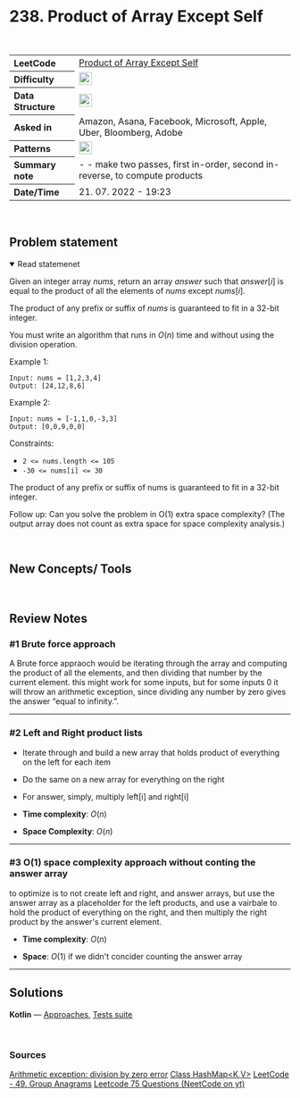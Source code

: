 # 238. Product of Array Except Self

<br>

<table style="text-align: left;">
  <tr>
    <th>LeetCode</th>
    <td><a href="https://leetcode.com/problems/product-of-array-except-self/" target="_blank">Product of Array Except Self</a></td>
  </tr>
  <tr>
    <th>Difficulty</th>
    <td>
    <img src="https://img.shields.io/badge/Medium-ef6c00.svg" height="23"/>
    </td>
  </tr>
  <tr>
    <th>Data Structure</th>
    <td>
    <img src="https://img.shields.io/badge/Arrays-333333.svg" height="23"/>
    </td>
  </tr>
  <tr>
    <th>Asked in</th>
    <td>
    Amazon, Asana, Facebook, Microsoft, Apple, Uber, Bloomberg, Adobe
    </td>
  </tr>
  <tr>
    <th>Patterns</th>
    <td>
      <img src="https://img.shields.io/badge/Left-Right-69314C.svg" height="23"/>
    </td>
  </tr>

  <tr>
    <th>Summary note</th>
    <td>
    - 
    - make two passes, first in-order, second in-reverse, to compute products
    </td>
  </tr>
  
  <tr>
    <th>Date/Time</th>
    <td>
      21. 07. 2022 - 19:23
    </td>
  </tr>


</table>


<br>

## Problem statement
<details open>
   <summary>Read statemenet</summary>

Given an integer array $nums$, return an array $answer$ such that $answer[i]$ is equal to the product of all the elements of $nums$ except $nums[i]$.

The product of any prefix or suffix of $nums$ is guaranteed to fit in a 32-bit integer.

You must write an algorithm that runs in $O(n)$ time and without using the division operation.

 

Example 1:

```
Input: nums = [1,2,3,4]
Output: [24,12,8,6]
```

Example 2:

```
Input: nums = [-1,1,0,-3,3]
Output: [0,0,9,0,0]
``` 

Constraints:

- ```2 <= nums.length <= 105```
- ```-30 <= nums[i] <= 30```


The product of any prefix or suffix of nums is guaranteed to fit in a 32-bit integer.
 

Follow up: Can you solve the problem in O(1) extra space complexity? (The output array does not count as extra space for space complexity analysis.)


</details>

<br>

## New Concepts/ Tools


<br>

## Review Notes

### #1  Brute force approach

A Brute force appraoch would be iterating through the array and computing the product of all the elements, and then dividing that number by the current element. this might work for some inputs, but for some inputs $0$ it will throw an arithmetic exception, since dividing any number by zero gives the answer “equal to infinity.”.

---

### #2 Left and Right product lists

- Iterate through and build a new array that holds product of everything on the left for each item
- Do the same on a new array for everything on the right
- For answer, simply, multiply left[i] and right[i]

- **Time complexity**: $O(n)$ 


- **Space Complexity**: $O(n)$ 


---

### #3 O(1) space complexity approach without conting the answer array
to optimize is to not create left and right, and answer arrays, but use the answer array as a placeholder for the left products, and use a vairbale to hold the product of everything on the right, and then multiply the right product by the answer's current element.

  
- **Time complexity**: $O(n)$ 

- **Space**: $O(1)$  if we didn't concider counting the answer array


---

## Solutions

**Kotlin** — [Approaches](../../../solutions/leetcode/blind75/src/main/kotlin/xyz/grind/coding/easy/ProductExceptSelf.kt), [Tests suite](../../../solutions/leetcode/blind75/src/test/kotlin/easy/ProductExceptSelfTest.kt)

<br>


### Sources
[Arithmetic exception: division by zero error](https://www.educative.io/answers/arithmetic-exception-division-by-zero-error#:~:text=Any%20number%20divided%20by%20zero,we%20get%20the%20arithmetic%20exception%20.)
[Class HashMap<K,V>](https://docs.oracle.com/javase/8/docs/api/java/util/HashMap.html)
[LeetCode - 49. Group Anagrams](https://leetcode.com/problems/top-k-frequent-elements/)
[Leetcode 75 Questions (NeetCode on yt)](https://docs.google.com/spreadsheets/d/1A2PaQKcdwO_lwxz9bAnxXnIQayCouZP6d-ENrBz_NXc/edit#gid=0)